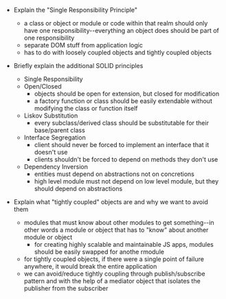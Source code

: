 - Explain the "Single Responsibility Principle"
  - a class or object or module or code within that realm should only have one responsibility--everything an object does should be part of one responsibility
  - separate DOM stuff from application logic
  - has to do with loosely coupled objects and tightly coupled objects

- Briefly explain the additional SOLID principles
  - Single Responsibility
  - Open/Closed
    - objects should be open for extension, but closed for modification
    - a factory function or class should be easily extendable without modifying the class or function itself
  - Liskov Substitution
    - every subclass/derived class should be substitutable for their base/parent class
  - Interface Segregation
    - client should never be forced to implement an interface that it doesn't use
    - clients shouldn't be forced to depend on methods they don't use
  - Dependency Inversion
    - entities must depend on abstractions not on concretions
    - high level module must not depend on low level module, but they should depend on abstractions

- Explain what "tightly coupled" objects are and why we want to avoid them
  - modules that must know about other modules to get something--in other words a module or object that has to "know" about another module or object
    - for creating highly scalable and maintainable JS apps, modules should be easily swapped for anothe rmodule
  - for tightly coupled objects, if there were a single point of failure anywhere, it would break the entire application
  - we can avoid/reduce tightly coupling through publish/subscribe pattern and with the help of a mediator object that isolates the publisher from the subscriber